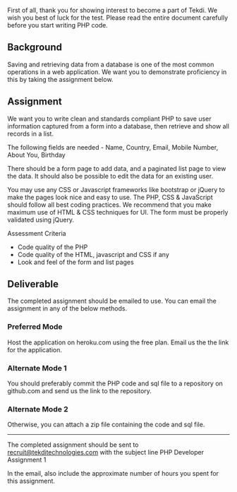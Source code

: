 First of all, thank you for showing interest to become a part of Tekdi. We wish you best of luck for the test. Please read the entire document carefully before you start writing PHP code.

## Background
Saving and retrieving data from a database is one of the most common operations in a web application. We want you to demonstrate proficiency in this by taking the assignment below.

## Assignment
We want you to write clean and standards compliant PHP to save user information captured from a form into a database, then retrieve and show  all records in a list.

The following fields are needed  - Name, Country, Email, Mobile Number, About You, Birthday
 
There should be a form page to add data, and a paginated list page to view the data. It should also be possible to edit the data for an existing user. 

You may use any CSS or Javascript frameworks like bootstrap or jQuery to make the pages look nice and easy to use. The PHP, CSS & JavaScript should follow all best coding practices. We recommend that you make maximum use of HTML & CSS techniques for UI. The form must be properly validated using jQuery.

Assessment Criteria
- Code quality of the PHP
- Code quality of the HTML, javascript and CSS if any
- Look and feel of the form and list pages


## Deliverable
The completed assignment should be emailed to use. You can email the assignment in any of the below methods.

### Preferred Mode
Host the application on heroku.com using the free plan. Email us the the link for the application.

### Alternate Mode 1
You should preferably commit the PHP code and sql file to a repository on github.com and send us the link to the repository. 

### Alternate Mode 2
Otherwise, you can attach a zip file containing the code and sql file. 

-----------------------

The completed assignment should be sent to recruit@tekditechnologies.com with the subject line PHP Developer Assignment 1

In the email, also include the approximate number of hours you spent for this assignment.
